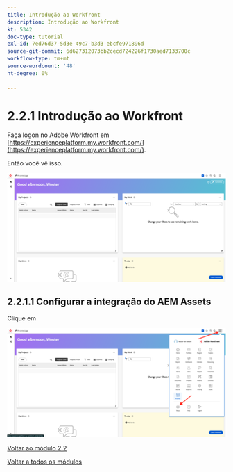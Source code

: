 ```yaml
---
title: Introdução ao Workfront
description: Introdução ao Workfront
kt: 5342
doc-type: tutorial
exl-id: 7ed76d37-5d3e-49c7-b3d3-ebcfe971896d
source-git-commit: 6d627312073bb2cecd724226f1730aed7133700c
workflow-type: tm+mt
source-wordcount: '48'
ht-degree: 0%

---
```


# 2.2.1 Introdução ao Workfront

Faça logon no Adobe Workfront em [https://experienceplatform.my.workfront.com/](https://experienceplatform.my.workfront.com/).

Então você vê isso.

![WF](./images/wfb1.png)

## 2.2.1.1 Configurar a integração do AEM Assets

Clique em


![WF](./images/wfb2.png)

[Voltar ao módulo 2.2](./workfront.md)

[Voltar a todos os módulos](./../../../overview.md)
